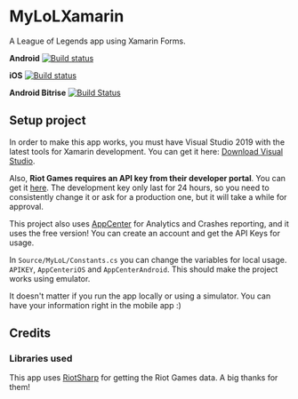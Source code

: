 # MyLoLXamarin
A League of Legends app using Xamarin Forms.

**Android** [![Build status](https://build.appcenter.ms/v0.1/apps/150743b4-f187-4e54-b973-e25df37608d2/branches/master/badge)](https://appcenter.ms) 

**iOS** [![Build status](https://build.appcenter.ms/v0.1/apps/837ee705-5f24-4760-810c-d5b7a29986b0/branches/master/badge)](https://appcenter.ms)

**Android Bitrise**
[![Build Status](https://app.bitrise.io/app/47e3ef511a608aed/status.svg?token=h8AGaVMJHtWBLEp0SsMsQw&branch=master)](https://app.bitrise.io/app/47e3ef511a608aed)

## Setup project

In order to make this app works, you must have Visual Studio 2019 with the latest tools for Xamarin development. You can get it here: [Download Visual Studio](http://visualstudio.com).

Also, **Riot Games requires an API key from their developer portal**. You can get it [here](https://developer.riotgames.com/). The development key only last for 24 hours, so you need to consistently change it or ask for a production one, but it will take a while for approval. 

This project also uses [AppCenter](http://appcenter.ms) for Analytics and Crashes reporting, and it uses the free version! You can create an account and get the API Keys for usage.

In `Source/MyLoL/Constants.cs` you can change the variables for local usage. `APIKEY`, `AppCenteriOS` and `AppCenterAndroid`. This should make the project works using emulator. 

It doesn't matter if you run the app locally or using a simulator. You can have your information right in the mobile app :) 

## Credits

### Libraries used
This app uses [RiotSharp](https://github.com/BenFradet/RiotSharp) for getting the Riot Games data. A big thanks for them!
